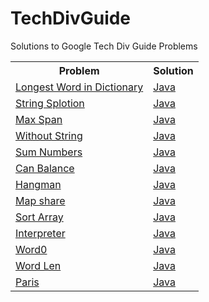 # TechDivGuide
Solutions to Google Tech Div Guide Problems

<table>
  <tr>
    <th>Problem</th>
    <th>Solution</th>
  </tr>
  
  <tr>
  <td><a href = "https://techdevguide.withgoogle.com/paths/foundational/find-longest-word-in-dictionary-that-subsequence-of-given-string#!">Longest Word in Dictionary</a></td>
  <td><a href = "https://github.com/Nipuni-Wimangsa/TechDivGuide/tree/main/Foundations%20of%20Programming/Longest%20word%20in%20dictionary">Java</a></td>
  </tr>
  
  <tr>
  <td><a href = "https://codingbat.com/prob/p117334">String Splotion</a></td>
  <td><a href = "https://github.com/Nipuni-Wimangsa/TechDivGuide/blob/main/Foundations%20of%20Programming/String%20Splotion/Solution.java">Java</a></td>
  </tr>
  
  <tr>
  <td><a href = "https://codingbat.com/prob/p189576">Max Span</a></td>
  <td><a href = "https://github.com/Nipuni-Wimangsa/TechDivGuide/blob/main/Foundations%20of%20Programming/Max%20Span/Solution.java">Java</a></td>
  </tr>
  
  <tr>
  <td><a href = "https://codingbat.com/prob/p192570">Without String</a></td>
  <td><a href = "https://github.com/Nipuni-Wimangsa/TechDivGuide/blob/main/Foundations%20of%20Programming/WithoutString/withoutString.java">Java</a></td>
  </tr>
  
  <tr>
  <td><a href = "https://codingbat.com/prob/p121193">Sum Numbers</a></td>
  <td><a href = "https://github.com/Nipuni-Wimangsa/TechDivGuide/blob/main/Foundations%20of%20Programming/SumNumbers.java">Java</a></td>
  </tr>
  
  <tr>
  <td><a href = "https://codingbat.com/prob/p158767">Can Balance</a></td>
  <td><a href = "https://github.com/Nipuni-Wimangsa/TechDivGuide/blob/main/Foundations%20of%20Programming/CanBalance.java">Java</a></td>
  </tr>
  
  <tr>
  <td><a href = "https://web.stanford.edu/class/archive/cs/cs106a/cs106a.1124/handouts/200%20Assignment%204.pdf">Hangman</a></td>
  <td><a href = "https://github.com/Nipuni-Wimangsa/TechDivGuide/tree/main/Foundations%20of%20Programming/Hangman">Java</a></td>
  </tr>
  
  <tr>
  <td><a href = "https://codingbat.com/prob/p148813">Map share</a></td>
  <td><a href = "https://github.com/Nipuni-Wimangsa/TechDivGuide/blob/main/Foundations%20of%20Programming/Mapshare.java">Java</a></td>
  </tr>
  
  <tr>
  <td><a href = "https://codingbat.com/prob/p262890">Sort Array</a></td>
  <td><a href = "https://github.com/Nipuni-Wimangsa/TechDivGuide/blob/main/Foundations%20of%20Programming/SortingArray.java">Java</a></td>
  </tr>
  
  <tr>
  <td><a href = "https://codingbat.com/prob/p294185">Interpreter</a></td>
  <td><a href = "https://github.com/Nipuni-Wimangsa/TechDivGuide/blob/main/Foundations%20of%20Programming/Interpreter.java">Java</a></td>
  </tr>
  
  <tr>
  <td><a href = "https://codingbat.com/prob/p152303">Word0</a></td>
  <td><a href = "https://github.com/Nipuni-Wimangsa/TechDivGuide/blob/main/Foundations%20of%20Programming/word0.java">Java</a></td>
  </tr>
  
  <tr>
  <td><a href = "https://codingbat.com/prob/p125327">Word Len</a></td>
  <td><a href = "https://github.com/Nipuni-Wimangsa/TechDivGuide/blob/main/Foundations%20of%20Programming/wordLen.java">Java</a></td>
  </tr>
  
  <tr>
  <td><a href = "https://codingbat.com/prob/p126332">Paris</a></td>
  <td><a href = "https://github.com/Nipuni-Wimangsa/TechDivGuide/blob/main/Foundations%20of%20Programming/Paris.java">Java</a></td>
  </tr>
 
  </table>
